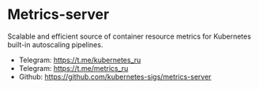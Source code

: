 # Metrics-server

Scalable and efficient source of container resource metrics for Kubernetes built-in autoscaling pipelines. 

- Telegram: https://t.me/kubernetes_ru
- Telegram: https://t.me/metrics_ru
- Github: https://github.com/kubernetes-sigs/metrics-server
